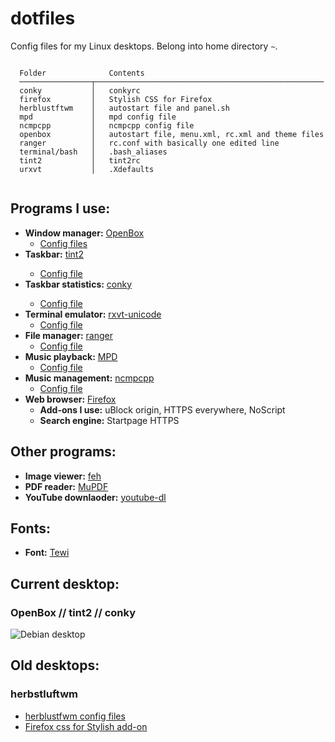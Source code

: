 # dotfiles

Config files for my Linux desktops. Belong into home directory ``~``.

```

  Folder              Contents
  ────────────────┬───────────────────────────────────────────────────
  conky           │   conkyrc
  firefox         │   Stylish CSS for Firefox
  herblustftwm    │   autostart file and panel.sh
  mpd             │   mpd config file
  ncmpcpp         │   ncmpcpp config file
  openbox         │   autostart file, menu.xml, rc.xml and theme files
  ranger          │   rc.conf with basically one edited line
  terminal/bash   │   .bash_aliases
  tint2           │   tint2rc
  urxvt           │   .Xdefaults
  
```

## Programs I use:

<ul>
  <li><b>Window manager:</b> <a href="https://wiki.archlinux.org/index.php/openbox">OpenBox</a>
    <ul>
      <li><a href="openbox/">Config files</a></li>
    </ul>
 </li>
 <li><b>Taskbar:</b> <a href="https://wiki.archlinux.org/index.php/tint2">tint2</a></li>
   <ul>
    <li><a href="tint2/">Config file</a></li>
   </ul>
 </li>
  <li><b>Taskbar statistics:</b> <a href="https://wiki.archlinux.org/index.php/conky">conky</a></li>
   <ul>
     <li><a href="conky/">Config file</a></li>
   </ul>
 </li>
  <li><b>Terminal emulator:</b> <a href="https://wiki.archlinux.org/index.php/Rxvt-unicode">rxvt-unicode</a>
    <ul>
      <li><a href="urxvt/.Xdefaults">Config file</a></li>
    </ul>
 </li>
 <li><b>File manager:</b> <a href="https://wiki.archlinux.org/index.php/ranger">ranger</a>
    <ul>
      <li><a href="ranger/rc.conf">Config file</a></li>
    </ul>
 </li>
 <li><b>Music playback:</b> <a href="https://wiki.archlinux.org/index.php/mpd">MPD</a>
    <ul>
      <li><a href="mpd/.mpdconf">Config file</a></li>
    </ul>
 </li>
 <li><b>Music management:</b> <a href="https://wiki.archlinux.org/index.php/ncmpcpp">ncmpcpp</a>
    <ul>
      <li><a href="ncmpcpp/config">Config file</a></li>
    </ul>
 </li>
 <li><b>Web browser:</b> <a href="https://wiki.archlinux.org/index.php/Firefox">Firefox</a>
    <ul>
    <li><b>Add-ons I use:</b> uBlock origin, HTTPS everywhere, NoScript</li>
    <li><b>Search engine:</b> Startpage HTTPS</li>
    </ul>
 </li>
</ul>


## Other programs:

<ul>
<li><b>Image viewer:</b> <a href="https://wiki.archlinux.org/index.php/feh">feh</a></li>
<li><b>PDF reader:</b> <a href="https://mupdf.com/">MuPDF</a></li>
<li><b>YouTube downlaoder:</b> <a href="https://rg3.github.io/youtube-dl/">youtube-dl</a></li>
</ul>

## Fonts:

<ul>
<li><b>Font:</b> <a href="https://github.com/lucy/tewi-font">Tewi</a></li>
</ul>

## Current desktop:

### OpenBox // tint2 // conky

<img src="https://my.mixtape.moe/hjevtj.png" alt="Debian desktop" title="Debian desktop" />


## Old desktops:

### herbstluftwm
<ul>
  <li><a href="herbstluftwm/">herblustfwm config files</a></li>
  <li><a href="firefox/firefox-css-twily">Firefox css for Stylish add-on</a></li>
</ul>
